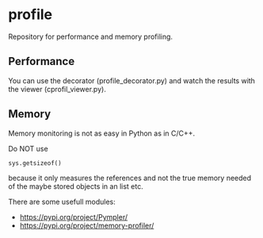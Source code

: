 # profile
Repository for performance and memory profiling.

## Performance
You can use the decorator (profile_decorator.py) and watch the results with the viewer (cprofil_viewer.py).

## Memory
Memory monitoring is not as easy in Python as in C/C++. 

Do NOT use 

```python
sys.getsizeof()
``` 

because it only measures the references and not the true memory needed of the maybe stored objects in an list etc.

There are some usefull modules:

- https://pypi.org/project/Pympler/
- https://pypi.org/project/memory-profiler/


